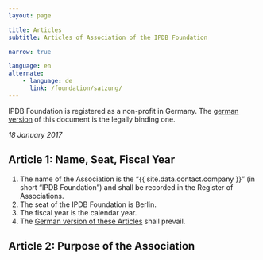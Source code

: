 ```yaml
---
layout: page

title: Articles
subtitle: Articles of Association of the IPDB Foundation

narrow: true

language: en
alternate:
    - language: de
      link: /foundation/satzung/
---
```


<div class="alert alert--info">
    IPDB Foundation is registered as a non-profit in Germany. The <a href="/foundation/satzung/">german version</a> of this document is the legally binding one.
</div>

*18 January 2017*

## Article 1: Name, Seat, Fiscal Year

1. The name of the Association is the “{{ site.data.contact.company }}” (in short “IPDB Foundation”) and shall be recorded in the Register of Associations.
1. The seat of the IPDB Foundation is Berlin.
1. The fiscal year is the calendar year.
1. The [German version of these Articles](/foundation/satzung/) shall prevail.

## Article 2: Purpose of the Association
